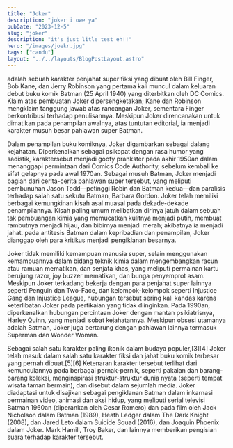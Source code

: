 ```yaml
---
title: "Joker"
description: "joker i owe ya"
pubDate: "2023-12-5"
slug: "joker"
description: "it's just litle test eh!!"
hero: "/images/joekr.jpg"
tags: ["candu"]
layout: "../../layouts/BlogPostLayout.astro"
---
```


 adalah sebuah karakter penjahat super fiksi yang dibuat oleh Bill Finger, Bob Kane, dan Jerry Robinson yang pertama kali muncul dalam keluaran debut buku komik Batman (25 April 1940) yang diterbitkan oleh DC Comics. Klaim atas pembuatan Joker dipersengketakan; Kane dan Robinson mengklaim tanggung jawab atas rancangan Joker, sementara Finger berkontribusi terhadap penulisannya. Meskipun Joker direncanakan untuk dimatikan pada penampilan awalnya, atas tuntutan editorial, ia menjadi karakter musuh besar pahlawan super Batman.

Dalam penampilan buku komiknya, Joker digambarkan sebagai dalang kejahatan. Diperkenalkan sebagai psikopat dengan rasa humor yang sadistik, karaktersebut menjadi goofy prankster pada akhir 1950an dalam menanggapi permintaan dari Comics Code Authority, sebelum kembali ke sifat gelapnya pada awal 1970an. Sebagai musuh Batman, Joker menjadi bagian dari cerita-cerita pahlawan super tersebut, yang meliputi pembunuhan Jason Todd—petinggi Robin dan Batman kedua—dan paralisis terhadap salah satu sekutu Batman, Barbara Gordon. Joker telah memiliki berbagai kemungkinan kisah asal muasal pada dekade-dekade penampilannya. Kisah paling umum melibatkan dirinya jatuh dalam sebuah tak pembuangan kimia yang memucatkan kulitnya menjadi putih, membuat rambutnya menjadi hijau, dan bibirnya menjadi merah; akibatnya ia menjadi jahat. pada antitesis Batman dalam kepribadian dan penampilan, Joker dianggap oleh para kritikus menjadi pengiklanan besarnya.

Joker tidak memiliki kemampuan manusia super, selain menggunakan kemampuannya dalam bidang teknik kimia dalam mengembangkan racun atau ramuan mematikan, dan senjata khas, yang meliputi permainan kartu berujung razor, joy buzzer mematikan, dan bunga penyemprot asam. Meskipun Joker terkadang bekerja dengan para penjahat super lainnya seperti Penguin dan Two-Face, dan kelompok-kelompok seperti Injustice Gang dan Injustice League, hubungan tersebut sering kali kandas karena keterlibatan Joker pada pertikaian yang tidak diinginkan. Pada 1990an, diperkenalkan hubungan percintaan Joker dengan mantan psikiatrisnya, Harley Quinn, yang menjadi sobat kejahatannya. Meskipun obsesi utamanya adalah Batman, Joker juga bertarung dengan pahlawan lainnya termasuk Superman dan Wonder Woman.

Sebagai salah satu karakter paling ikonik dalam budaya populer,[3][4] Joker telah masuk dalam salah satu karakter fiksi dan jahat buku komik terbesar yang pernah dibuat.[5][6] Ketenaran karakter tersebut terlihat dari kemunculannya pada berbagai pernak-pernik, seperti pakaian dan barang-barang koleksi, menginspirasi struktur-struktur dunia nyata (seperti tempat wisata taman bermain), dan disebut dalam sejumlah media. Joker diadaptasi untuk disajikan sebagai pengiklanan Batman dalam inkarnasi permainan video, animasi dan aksi hidup, yang meliputi serial televisi Batman 1960an (diperankan oleh Cesar Romero) dan pada film oleh Jack Nicholson dalam Batman (1989), Heath Ledger dalam The Dark Knight (2008), dan Jared Leto dalam Suicide Squad (2016), dan Joaquin Phoenix dalam Joker. Mark Hamill, Troy Baker, dan lainnya memberikan pengisian suara terhadap karakter tersebut.